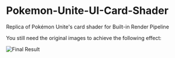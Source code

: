 # Pokemon-Unite-UI-Card-Shader
Replica of Pokémon Unite's card shader for Built-in Render Pipeline

You still need the original images to achieve the following effect:

![Final Result](card.gif)